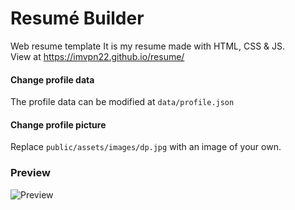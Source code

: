 # Resumé Builder
Web resume template
It is my resume made with HTML, CSS & JS.  
View at https://imvpn22.github.io/resume/

#### Change profile data
The profile data can be modified at `data/profile.json`

#### Change profile picture
Replace `public/assets/images/dp.jpg` with an image of your own.

### Preview
![Preview](https://raw.githubusercontent.com/imvpn22/resume-builder/master/preview/preview.png)
